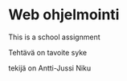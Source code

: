 # Web ohjelmointi

This is a school assignment

Tehtävä on tavoite syke 

tekijä on Antti-Jussi Niku
